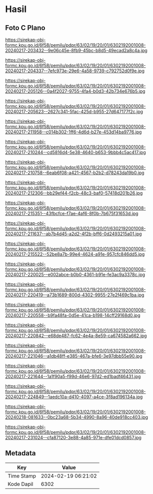 # Hasil

## Foto C Plano

https://sirekap-obj-formc.kpu.go.id/6f58/pemilu/pdpr/63/02/19/20/01/6302192001008-20240217-203432--9e06c45e-8fb9-45bc-b8d5-49ecad2a8c4a.jpg

https://sirekap-obj-formc.kpu.go.id/6f58/pemilu/pdpr/63/02/19/20/01/6302192001008-20240217-204337--7efc973e-29e6-4a58-9739-c792752d0f9e.jpg

https://sirekap-obj-formc.kpu.go.id/6f58/pemilu/pdpr/63/02/19/20/01/6302192001008-20240217-205126--0a4f2027-9755-4fa4-b0d3-42b734e676b5.jpg

https://sirekap-obj-formc.kpu.go.id/6f58/pemilu/pdpr/63/02/19/20/01/6302192001008-20240217-205623--2627c341-5fac-425d-b955-27d647177f2c.jpg

https://sirekap-obj-formc.kpu.go.id/6f58/pemilu/pdpr/63/02/19/20/01/6302192001008-20240217-211958--c014b302-1ff6-4d6d-b27e-453d14ba9776.jpg

https://sirekap-obj-formc.kpu.go.id/6f58/pemilu/pdpr/63/02/19/20/01/6302192001008-20240217-210244--cd5816d4-5e38-4640-b653-9bbb4c5ac417.jpg

https://sirekap-obj-formc.kpu.go.id/6f58/pemilu/pdpr/63/02/19/20/01/6302192001008-20240217-210758--6eab6f08-a421-4567-b2b2-d78243da19b0.jpg

https://sirekap-obj-formc.kpu.go.id/6f58/pemilu/pdpr/63/02/19/20/01/6302192001008-20240217-212306--bb29ef44-f2cb-48c3-baf0-57418d201b26.jpg

https://sirekap-obj-formc.kpu.go.id/6f58/pemilu/pdpr/63/02/19/20/01/6302192001008-20240217-215351--43fbcfce-f7ae-4af6-8f0b-7b675f31653d.jpg

https://sirekap-obj-formc.kpu.go.id/6f58/pemilu/pdpr/63/02/19/20/01/6302192001008-20240217-211637--ab7b4d45-a2d2-4f2b-bff6-0d2493215a01.jpg

https://sirekap-obj-formc.kpu.go.id/6f58/pemilu/pdpr/63/02/19/20/01/6302192001008-20240217-215522--52be8a7b-99e4-4624-a91e-957cfc846dd5.jpg

https://sirekap-obj-formc.kpu.go.id/6f58/pemilu/pdpr/63/02/19/20/01/6302192001008-20240217-220025--e002abce-b0b0-4361-b91e-fe3ac9a3378c.jpg

https://sirekap-obj-formc.kpu.go.id/6f58/pemilu/pdpr/63/02/19/20/01/6302192001008-20240217-220419--a73b1689-800d-4302-9955-27e2f469c1ba.jpg

https://sirekap-obj-formc.kpu.go.id/6f58/pemilu/pdpr/63/02/19/20/01/6302192001008-20240217-220558--b9fa48fa-0d5e-41ca-b198-14cff29168d0.jpg

https://sirekap-obj-formc.kpu.go.id/6f58/pemilu/pdpr/63/02/19/20/01/6302192001008-20240217-220842--e68de487-fc62-4e4a-8e59-ca674582a662.jpg

https://sirekap-obj-formc.kpu.go.id/6f58/pemilu/pdpr/63/02/19/20/01/6302192001008-20240217-221046--a1db48ff-e385-467a-bfe6-3e97dbb55e90.jpg

https://sirekap-obj-formc.kpu.go.id/6f58/pemilu/pdpr/63/02/19/20/01/6302192001008-20240217-221644--1a1f90a5-f99d-46e6-97d2-ed1badf46431.jpg

https://sirekap-obj-formc.kpu.go.id/6f58/pemilu/pdpr/63/02/19/20/01/6302192001008-20240217-224849--1aedc10a-d410-4097-a4ce-3f8ad196134a.jpg

https://sirekap-obj-formc.kpu.go.id/6f58/pemilu/pdpr/63/02/19/20/01/6302192001008-20240218-081633--0bc23a68-5b34-4990-8a96-40de918cc403.jpg

https://sirekap-obj-formc.kpu.go.id/6f58/pemilu/pdpr/63/02/19/20/01/6302192001008-20240217-231024--cfa87120-3e88-4a85-971e-dfe01dcd0857.jpg


## Metadata

| Key        | Value               |
| ---------- | ------------------- |
| Time Stamp | 2024-02-19 06:21:02 |
| Kode Dapil | 6302                |



